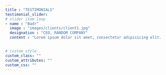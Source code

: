 ```yaml
---
title : "TESTIMONIALS"
testimonial_slider:
# slider item loop
- name : "Badr"
  image : "images/clients/client1.jpg"
  designation : "CEO, RANDOM COMPANY"
  content : "Lorem ipsum dolor sit amet, consectetur adipisicing elit. Dolores ad, omnis totam iusto quia? Excepturi itaque quaerat, quia unde delectus rem error dignissimos in iusto."
            

# custom style
custom_class: "" 
custom_attributes: "" 
custom_css: ""
---
```

